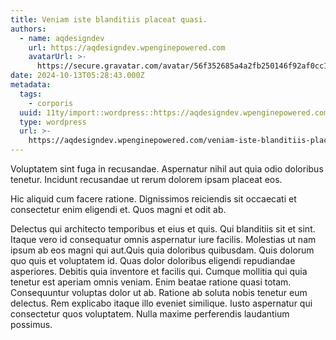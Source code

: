```yaml
---
title: Veniam iste blanditiis placeat quasi.
authors:
  - name: aqdesigndev
    url: https://aqdesigndev.wpenginepowered.com
    avatarUrl: >-
      https://secure.gravatar.com/avatar/56f352685a4a2fb250146f92af0cc11e?s=96&d=mm&r=g
date: 2024-10-13T05:28:43.000Z
metadata:
  tags:
    - corporis
  uuid: 11ty/import::wordpress::https://aqdesigndev.wpenginepowered.com/?p=14
  type: wordpress
  url: >-
    https://aqdesigndev.wpenginepowered.com/veniam-iste-blanditiis-placeat-quasi/
---
```

Voluptatem sint fuga in recusandae. Aspernatur nihil aut quia odio doloribus tenetur. Incidunt recusandae ut rerum dolorem ipsam placeat eos.

Hic aliquid cum facere ratione. Dignissimos reiciendis sit occaecati et consectetur enim eligendi et. Quos magni et odit ab.

Delectus qui architecto temporibus et eius et quis. Qui blanditiis sit et sint. Itaque vero id consequatur omnis aspernatur iure facilis. Molestias ut nam ipsum ab eos magni qui aut.Quis quia doloribus quibusdam. Quis dolorum quo quis et voluptatem id. Quas dolor doloribus eligendi repudiandae asperiores. Debitis quia inventore et facilis qui. Cumque mollitia qui quia tenetur est aperiam omnis veniam. Enim beatae ratione quasi totam. Consequuntur voluptas dolor ut ab. Ratione ab soluta nobis tenetur eum delectus. Rem explicabo itaque illo eveniet similique. Iusto aspernatur qui consectetur quos voluptatem. Nulla maxime perferendis laudantium possimus.